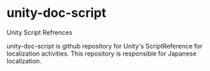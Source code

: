 unity-doc-script
================

Unity Script Refrences

unity-doc-script is github repository for Unity's ScriptReference for localization activities. 
This repository is responsible for Japanese localization.



